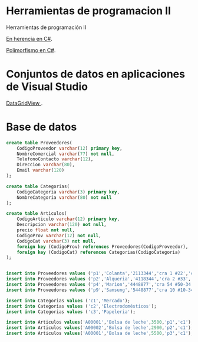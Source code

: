 # Herramientas de programacion II
Herramientas de programación II

[En herencia en C#](https://dwn84.github.io/diapositivas/herencia.html).


[Polimorfismo en C#](https://dwn84.github.io/diapositivas/Polimorfismo.html).


# Conjuntos de datos en aplicaciones de Visual Studio

[DataGridView ](https://docs.microsoft.com/es-es/dotnet/api/system.windows.forms.datagridview?view=netframework-4.8).

# Base de datos
```sql
create table Proveedores(
	CodigoProveedor varchar(12) primary key,
	NombreComercial varchar(77) not null,
	TelefonoContacto varchar(12),
	Direccion varchar(80),
	Email varchar(120)
);

create table Categorias(
	CodigoCategoria varchar(3) primary key,
	NombreCategoria varchar(80) not null
);

create table Articulos(
	CodigoArticulo varchar(12) primary key,
	Descripcion varchar(120) not null,
	precio float not null,
	CodigoProv varchar(12) not null,
	CodigoCat varchar(3) not null,
	foreign key (CodigoProv) references Proveedores(CodigoProveedor),
	foreign key (CodigoCat) references Categorias(CodigoCategoria)
);


insert into Proveedores values ('p1','Colanta','2113344','cra 1 #22','colanta@colanta.com');
insert into Proveedores values ('p2','Alqueria','4118344','cra 2 #33','gerencia@alqueria.com');
insert into Proveedores values ('p4','Marion','4448877','cra 54 #50-34','marion@marion.com');
insert into Proveedores values ('p9','Samsung','5448877','cra 10 #10-34','samsung@samsung.com');

insert into Categorias values ('c1','Mercado');
insert into Categorias values ('c2','Electrodomésticos');
insert into Categorias values ('c3','Papeleria');

insert into Articulos values('A00001','Bolsa de leche',3500,'p1','c1');
insert into Articulos values('A00002','Bolsa de leche',2900,'p2','c1');
insert into Articulos values('A00001','Bolsa de leche',5500,'p3','c1');

```
